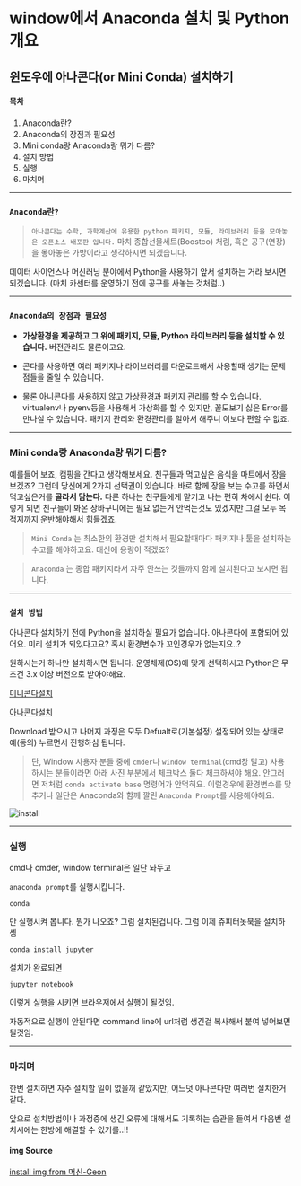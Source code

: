 # window에서 Anaconda 설치 및 Python 개요

## 윈도우에 아나콘다(or Mini Conda) 설치하기


#### 목차
1.  Anaconda란?
2.  Anaconda의 장점과 필요성
3.  Mini conda랑  Anaconda랑 뭐가 다름?
4.  설치 방법
5.  실행
6.  마치며

---

### `Anaconda란?`

> `아나콘다는 수학, 과학계산에 유용한 python 패키지, 모듈, 라이브러리 등을 모아놓은 오픈소스 배포판 입니다.` 마치 종합선물세트(Boostco) 처럼, 혹은 공구(연장)을 뫃아놓은 가방이라고 생각하시면 되겠습니다.

데이터 사이언스나 머신러닝 분야에서 Python을 사용하기 앞서 설치하는 거라 보시면 되겠습니다. (마치 카센터를 운영하기 전에 공구를 사놓는 것처럼..)

---

### `Anaconda의 장점과 필요성`
- **가상환경을 제공하고 그 위에 패키지, 모듈, Python 라이브러리 등을 설치할 수 있습니다.** 버전관리도 물론이고요.

- 콘다를 사용하면 여러 패키지나 라이브러리를 다운로드해서 사용할때 생기는 문제점들을 줄일 수 있습니다.

- 물론 아니콘다를 사용하지 않고 가상환경과 패키지 관리를 할 수 있습니다. virtualenv나 pyenv등을 사용해서 가상화를 할 수 있지만, 꼴도보기 싫은 Error를 만나실 수 있습니다. 패키지 관리와 환경관리를 알아서 해주니 이보다 편할 수 없죠. 

---

### Mini conda랑  Anaconda랑 뭐가 다름?
예를들어 보죠, 캠핑을 간다고 생각해보세요. 친구들과 먹고싶은 음식을 마트에서 장을 보겠죠? 그런데 당신에게 2가지 선택권이 있습니다. 바로 함께 장을 보는 수고를 하면서 먹고싶은거를 **골라서 담는다.** 다른 하나는 친구들에게 맡기고 나는 편히 차에서 쉰다. 
이렇게 되면 친구들이 봐온 장바구니에는 필요 없는거 안먹는것도 있겠지만 그걸 모두 목적지까지 운반해야해서 힘들겠죠.

> `Mini Conda` 는 최소한의 환경만 설치해서 필요할때마다 패키지나 툴을 설치하는 수고를 해야하고요. 대신에 용량이 적겠죠?

> `Anaconda` 는 종합 패키지라서 자주 안쓰는 것들까지 함께 설치된다고 보시면 됩니다. 

---

### `설치 방법`

아나콘다 설치하기 전에 Python을 설치하실 필요가 없습니다. 아나콘다에 포함되어 있어요. 미리 설치가 되있다고요? 혹시 환경변수가 꼬인경우가 없는지요..?

원하시는거 하나만 설치하시면 됩니다.
운영체제(OS)에 맞게 선택하시고
Python은 무조건 3.x 이상 버전으로 받아야해요.


[미니콘다설치](https://docs.conda.io/en/latest/miniconda.html)

[아나콘다설치](https://www.anaconda.com/products/individual)

Download 받으시고 나머지 과정은 모두 Defualt로(기본설정) 설정되어 있는 상태로 예(동의) 누르면서 진행하심 됩니다.

>단, Window 사용자 분들 중에 `cmder`나 `window terminal`(cmd창 말고) 사용하시는 분들이라면 아래 사진 부분에서 체크박스 둘다 체크하셔야 해요. 안그러면 저처럼 `conda activate base` 명령어가 안먹혀요. 이럴경우에 환경변수를 맞추거나 일단은 Anaconda와 함께 깔린 `Anaconda Prompt`를 사용해야해요.  

![install](../imgfile/5.png)


---

### 실행

cmd나 cmder, window terminal은 일단 놔두고

`anaconda prompt`를 실행시킵니다.

```
conda
```
만 실행시켜 봅니다. 뭔가 나오죠?
그럼 설치된겁니다. 그럼 이제 쥬피터놋북을 설치하셈

```
conda install jupyter
```

설치가 완료되면

```
jupyter notebook
```
이렇게 실행을 시키면 브라우저에서 실행이 될것임.

자동적으로 실행이 안된다면
command line에 url처럼 생긴걸 복사해서 붙여 넣어보면 될것임.


---

### 마치며
한번 설치하면 자주 설치할 일이 없을꺼 같았지만, 어느덧 아나콘다만 여러번 설치한거 같다. 

앞으로 설치방법이나 과정중에 생긴 오류에 대해서도 기록하는 습관을 들여서 다음번 설치시에는 한방에 해결할 수 있기를..!!

#### img Source
[install img from 머신-Geon](https://machine-geon.tistory.com/42)